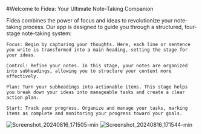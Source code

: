#Welcome to Fidea: Your Ultimate Note-Taking Companion

Fidea combines the power of focus and ideas to revolutionize your note-taking process. Our app is designed to guide you through a structured, four-stage note-taking system:

    Focus: Begin by capturing your thoughts. Here, each line or sentence you write is transformed into a main heading, setting the stage for your ideas.

    Control: Refine your notes. In this stage, your notes are organized into subheadings, allowing you to structure your content more effectively.

    Plan: Turn your subheadings into actionable items. This stage helps you break down your ideas into manageable tasks and create a clear action plan.

    Start: Track your progress. Organize and manage your tasks, marking items as complete and monitoring your progress toward your goals.

    
![Screenshot_20240816_171505-min](https://github.com/user-attachments/assets/24444747-01c1-4ebd-aee3-e43c82c418f6)
![Screenshot_20240816_171544-min](https://github.com/user-attachments/assets/2883e9f9-0f7c-46e5-a6a6-1877a4b42a02)
